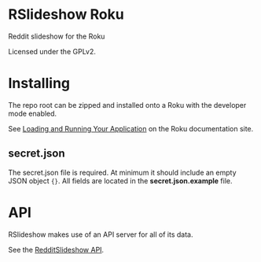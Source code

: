 # RSlideshow Roku

Reddit slideshow for the Roku

Licensed under the GPLv2.

# Installing

The repo root can be zipped and installed onto a Roku with the developer mode enabled.

See [Loading and Running Your Application] on the Roku documentation site.

## secret.json

The secret.json file is required. At minimum it should include an empty JSON
 object `{}`. All fields are located in the **secret.json.example** file.

# API

RSlideshow makes use of an API server for all of its data.

See the [RedditSlideshow API].



[Loading and Running Your Application]: https://sdkdocs.roku.com/display/sdkdoc/Loading+and+Running+Your+Application
[RedditSlideshow API]: https://github.com/elegantbanshee/RedditSlideshow
